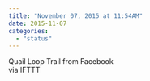 ```yaml
---
title: "November 07, 2015 at 11:54AM"
date: 2015-11-07
categories: 
  - "status"
---
```


Quail Loop Trail from Facebook  
via IFTTT
